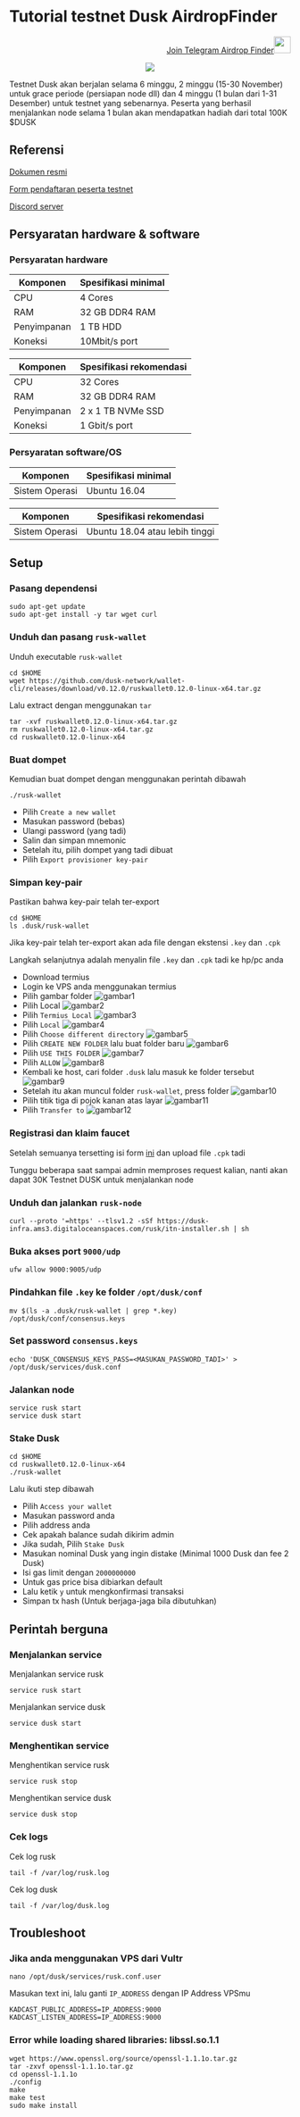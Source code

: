 # Tutorial testnet Dusk AirdropFinder

<p style="font-size:14px" align="right">
<a href="https://t.me/airdropfind" target="_blank">Join Telegram Airdrop Finder<img src="https://user-images.githubusercontent.com/50621007/183283867-56b4d69f-bc6e-4939-b00a-72aa019d1aea.png" width="30"/></a>
</p>

<p align="center">
  <img height="auto" width="auto" src="https://raw.githubusercontent.com/bayy420-999/airdropfind/main/NavIcon.png">
</p>


Testnet Dusk akan berjalan selama 6 minggu, 2 minggu (15-30 November) untuk grace periode (persiapan node dll) dan 4 minggu (1 bulan dari 1-31 Desember) untuk testnet yang sebenarnya. Peserta yang berhasil menjalankan node selama 1 bulan akan mendapatkan hadiah dari total 100K $DUSK

## Referensi

[Dokumen resmi](https://dusk.network/pages/incentivized-testnet)

[Form pendaftaran peserta testnet](https://forms.gle/3h4wDbab9f6bZ68L8)

[Discord server](https://discord.gg/dusknetwork)

## Persyaratan hardware & software

### Persyaratan hardware

| Komponen | Spesifikasi minimal |
|----------|---------------------|
|CPU|4 Cores|
|RAM|32 GB DDR4 RAM|
|Penyimpanan|1 TB HDD|
|Koneksi|10Mbit/s port|

| Komponen | Spesifikasi rekomendasi |
|----------|---------------------|
|CPU|32 Cores|
|RAM|32 GB DDR4 RAM|
|Penyimpanan|2 x 1 TB NVMe SSD|
|Koneksi|1 Gbit/s port|

### Persyaratan software/OS

| Komponen | Spesifikasi minimal |
|----------|---------------------|
|Sistem Operasi|Ubuntu 16.04|

| Komponen | Spesifikasi rekomendasi |
|----------|---------------------|
|Sistem Operasi|Ubuntu 18.04 atau lebih tinggi|

## Setup


### Pasang dependensi

```console
sudo apt-get update
sudo apt-get install -y tar wget curl
```

### Unduh dan pasang `rusk-wallet`

Unduh executable `rusk-wallet`

```console
cd $HOME
wget https://github.com/dusk-network/wallet-cli/releases/download/v0.12.0/ruskwallet0.12.0-linux-x64.tar.gz
```

Lalu extract dengan menggunakan `tar`

```console
tar -xvf ruskwallet0.12.0-linux-x64.tar.gz
rm ruskwallet0.12.0-linux-x64.tar.gz
cd ruskwallet0.12.0-linux-x64
```

### Buat dompet

Kemudian buat dompet dengan menggunakan perintah dibawah

```console
./rusk-wallet
```

* Pilih `Create a new wallet`
* Masukan password (bebas)
* Ulangi password (yang tadi)
* Salin dan simpan mnemonic 
* Setelah itu, pilih dompet yang tadi dibuat
* Pilih `Export provisioner key-pair`

### Simpan key-pair

Pastikan bahwa key-pair telah ter-export

```console
cd $HOME
ls .dusk/rusk-wallet
```

Jika key-pair telah ter-export akan ada file dengan ekstensi `.key` dan `.cpk`

Langkah selanjutnya adalah menyalin file `.key` dan `.cpk` tadi ke hp/pc anda

* Download termius 
* Login ke VPS anda menggunakan termius 
* Pilih gambar folder
  ![gambar1](/assets/img1.jpg)
* Pilih Local
  ![gambar2](/assets/img2.jpg)
* Pilih `Termius Local`
  ![gambar3](/assets/img3.jpg)
* Pilih `Local`
  ![gambar4](/assets/img4.jpg)
* Pilih `Choose different directory`
  ![gambar5](/assets/img5.jpg)
* Pilih `CREATE NEW FOLDER` lalu buat folder baru
  ![gambar6](/assets/img6.jpg)
* Pilih `USE THIS FOLDER`
  ![gambar7](/assets/img7.jpg)
* Pilih `ALLOW`
  ![gambar8](/assets/img8.jpg)
* Kembali ke host, cari folder `.dusk` lalu masuk ke folder tersebut
  ![gambar9](/assets/img9.jpg)
* Setelah itu akan muncul folder `rusk-wallet`, press folder 
  ![gambar10](/assets/img10.jpg)
* Pilih titik tiga di pojok kanan atas layar
  ![gambar11](/assets/img11.jpg)
* Pilih `Transfer to`
  ![gambar12](/assets/img12.jpg)

### Registrasi dan klaim faucet

Setelah semuanya tersetting isi form [ini](https://forms.gle/3h4wDbab9f6bZ68L8) dan upload file `.cpk` tadi

Tunggu beberapa saat sampai admin memproses request kalian, nanti akan dapat 30K Testnet DUSK untuk menjalankan node

### Unduh dan jalankan `rusk-node`

```console
curl --proto '=https' --tlsv1.2 -sSf https://dusk-infra.ams3.digitaloceanspaces.com/rusk/itn-installer.sh | sh
```

### Buka akses port `9000/udp`

```console
ufw allow 9000:9005/udp
```

### Pindahkan file `.key` ke folder `/opt/dusk/conf`

```console
mv $(ls -a .dusk/rusk-wallet | grep *.key) /opt/dusk/conf/consensus.keys
```

### Set password `consensus.keys`

```console
echo 'DUSK_CONSENSUS_KEYS_PASS=<MASUKAN_PASSWORD_TADI>' > /opt/dusk/services/dusk.conf
```

### Jalankan node

```console
service rusk start
service dusk start
```

### Stake Dusk

```console
cd $HOME
cd ruskwallet0.12.0-linux-x64
./rusk-wallet
```

Lalu ikuti step dibawah

* Pilih `Access your wallet`
* Masukan password anda 
* Pilih address anda
* Cek apakah balance sudah dikirim admin
* Jika sudah, Pilih `Stake Dusk`
* Masukan nominal Dusk yang ingin distake (Minimal 1000 Dusk dan fee 2 Dusk)
* Isi gas limit dengan `2000000000`
* Untuk gas price bisa dibiarkan default
* Lalu ketik `y` untuk mengkonfirmasi transaksi
* Simpan tx hash (Untuk berjaga-jaga bila dibutuhkan)

## Perintah berguna

### Menjalankan service

Menjalankan service rusk

```console
service rusk start
```

Menjalankan service dusk

```console
service dusk start
```

### Menghentikan service

Menghentikan service rusk

```console
service rusk stop
```

Menghentikan service dusk

```console
service dusk stop
```

### Cek logs

Cek log rusk

```console
tail -f /var/log/rusk.log
```

Cek log dusk

```console
tail -f /var/log/dusk.log
```

## Troubleshoot

### Jika anda menggunakan VPS dari Vultr

```console
nano /opt/dusk/services/rusk.conf.user
```

Masukan text ini, lalu ganti `IP_ADDRESS` dengan IP Address VPSmu

```console
KADCAST_PUBLIC_ADDRESS=IP_ADDRESS:9000
KADCAST_LISTEN_ADDRESS=IP_ADDRESS:9000
```

### Error while loading shared libraries: libssl.so.1.1

```console
wget https://www.openssl.org/source/openssl-1.1.1o.tar.gz
tar -zxvf openssl-1.1.1o.tar.gz
cd openssl-1.1.1o
./config
make
make test
sudo make install
```
